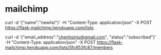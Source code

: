 # mailchimp

curl -d '{"name":"newlist"}' -H "Content-Type: application/json" -X POST https://flask-mailchimp.herokuapp.com/lists

curl -d '{"email_address":"chenhsinju@gmail.com", "status":"subscribed"}' -H "Content-Type: application/json" -X POST https://flask-mailchimp.herokuapp.com/lists/5fc653fc87/members
